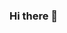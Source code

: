### Hi there 👋

<!--
**0xLuxx/0xLuxx** is a ✨ _special_ ✨ repository because its `README.md` (this file) appears on your GitHub profile.

- 🔭 I’m currently working on 0xLuxx/FairyRoom
- 🌱 I’m currently learning C/C++ and C#
-->
